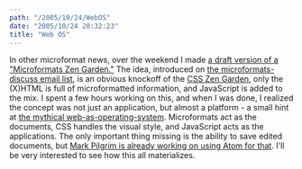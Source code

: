 ```yaml
---
path: "/2005/10/24/WebOS" 
date: "2005/10/24 20:32:23" 
title: "Web OS" 
---
```

<p>In other microformat news, over the weekend I made <a href="http://www.randomchaos.com/mfzen/">a draft version of a "Microformats Zen Garden."</a> The idea, introduced on <a href="http://microformats.org/discuss/">the microformats-discuss email list</a>, is an obvious knockoff of the <a href="http://www.csszengarden.com/">CSS Zen Garden</a>, only the (X)HTML is full of microformatted information, and JavaScript is added to the mix. I spent a few hours working on this, and when I was done, I realized the concept was not just an application, but almost a platform - a small hint at <a href="http://www.kottke.org/05/08/googleos-webos">the mythical web-as-operating-system</a>. Microformats act as the documents, CSS handles the visual style, and JavaScript acts as the applications. The only important thing missing is the ability to save edited documents, but <a href="http://microformats.org/discuss/mail/microformats-discuss/2005-October/001112.html">Mark Pilgrim is already working on using Atom for that</a>. I'll be very interested to see how this all materializes.</p>